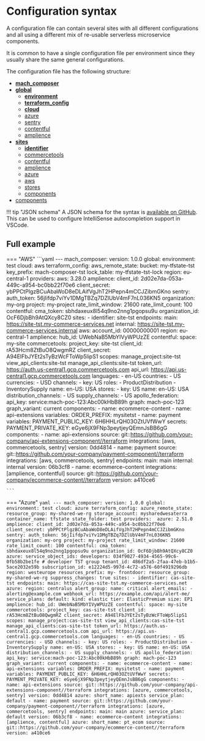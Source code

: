 # Configuration syntax

A configuration file can contain several sites with all different configurations and all using a different mix of re-usable serverless microservice components.

It is common to have a single configuration file per environment since they usually share the same general configurations.

The configuration file has the following structure:

- **[mach_composer](./mach.md)**
- **[global](./global.md)**
    - **[environment](./global.md)**
    - **[terraform_config](./global.md#terraform_config)**
    - **[cloud](./global.md)**
    - [azure](./global.md#azure)
    - [sentry](./global.md#sentry)
    - [contentful](./global.md#contentful)
    - [amplience](./global.md#amplience)
- **[sites](./sites.md)**
    - **[identifier](./sites.md)**
    - [commercetools](./sites.md#commercetools)
    - [contentful](./sites.md#contentful)
    - [amplience](./sites.md#amplience)
    - [azure](./sites.md#azure)
    - [aws](./sites.md#aws)
    - [stores](./sites.md#stores)
    - [components](./sites.md#components)
- [components](./components.md)


!!! tip "JSON schema"
    A JSON schema for the syntax is [available on GitHub](https://github.com/labd/mach-composer/blob/master/schema.json). This can be used to configure IntelliSense autocompletion support in VSCode.

## Full example

=== "AWS"
    ```yaml
    ---
    mach_composer:
      version: 1.0.0
    global:
      environment: test
      cloud: aws
      terraform_config:
        aws_remote_state:
          bucket: my-tfstate-tst
          key_prefix: mach-composer-tst
          lock_table: my-tfstate-tst-lock
          region: eu-central-1
        providers:
          aws: 3.28.0
      amplience:
        client_id: 2d02e7da-053a-449c-a954-bc0bb22f70e6
        client_secret: ybPPCtPlgzBCuAbaWoD8eDLAifVgJhT2HPepn4mCCJZibmGKno
      sentry:
        auth_token: 56jIifdp7viYv1DMgTBZq7DZlUbV4mF7nL036KN5
        organization: my-org
        project: my-project
        rate_limit_window: 21600
        rate_limit_count: 100
      contentful:
        cma_token: sbhdaxeux8l54q9no2nng1pgopsu9u
        organization_id: OcF6DjbBh9AtQXcy8CZ0
    sites:
      - identifier: site-tst
        endpoints:
          main: https://site-tst.my-commerce-services.net
          internal: https://site-tst.my-commerce-services.internal
        aws:
          account_id: 00000000001
          region: eu-central-1
        amplience:
          hub_id: UWebNaB5MbYIVyWPUzZE
        contentful:
          space: my-site
        commercetools:
          project_key: site-tst
          client_id: rA53Hcm8ZtBuO8QwgmRZ
          client_secret: A94ElFbJYEt2sTyBzWcFToWp5lipS1
          scopes: manage_project:site-tst view_api_clients:site-tst manage_api_clients:site-tst
          token_url: https://auth.us-central1.gcp.commercetools.com
          api_url: https://api.us-central1.gcp.commercetools.com
          languages:
            - en-US
          countries:
            - US
          currencies:
            - USD
          channels:
            - key: US
              roles:
                - ProductDistribution
                - InventorySupply
              name:
                en-US: USA
          stores:
            - key: US
              name:
                en-US: USA
              distribution_channels:
                - US
              supply_channels:
                - US
        apollo_federation:
          api_key: service:mach-poc-123:Abc00kHbB89h
          graph: mach-poc-123
          graph_variant: current
        components:
          - name: ecommerce-content
          - name: api-extensions
            variables:
              ORDER_PREFIX: mysitetst
          - name: payment
            variables:
              PAYMENT_PUBLIC_KEY: 6H6HHLrQH03OZtUVfWwY
            secrets:
              PAYMENT_PRIVATE_KEY: eGye6jX9FNp3peytjeyQEmnJsBB6gG
    components:
      - name: api-extensions
        source: git::https://github.com/your-company/api-extensions-component//terraform
        integrations: [aws, commercetools, sentry]
        version: 0dd4814
      - name: payment
        source: git::https://github.com/your-company/payment-component//terraform
        integrations: [aws, commercetools, sentry]
        endpoints:
          main: main
          internal: internal
        version: 06b3cf8
      - name: ecommerce-content
        integrations: [amplience, contentful]
        source: git::https://github.com/your-company/ecommerce-content//terraform
        version: a410ce6

    ```

=== "Azure"
    ```yaml
    ---
    mach_composer:
      version: 1.0.0
    global:
      environment: test
      cloud: azure
      terraform_config:
        azure_remote_state:
          resource_group: my-shared-we-rg
          storage_account: mysharedwesaterra
          container_name: tfstate
          state_folder: test
        providers: 
          azure: 2.51.0
      amplience:
        client_id: 2d02e7da-053a-449c-a954-bc0bb22f70e6
        client_secret: ybPPCtPlgzBCuAbaWoD8eDLAifVgJhT2HPepn4mCCJZibmGKno
      sentry:
        auth_token: 56jIifdp7viYv1DMgTBZq7DZlUbV4mF7nL036KN5
        organization: my-org
        project: my-project
        rate_limit_window: 21600
        rate_limit_count: 100
      contentful:
        cma_token: sbhdaxeux8l54q9no2nng1pgopsu9u
        organization_id: OcF6DjbBh9AtQXcy8CZ0
      azure:
        service_object_ids:
          developers: 034f9027-4934-4565-99c6-0fb58b2be1fe # developer TST group
        tenant_id: 486df2a5-2faa-47eb-b1b5-5ace2032e59b
        subscription_id: e12224d5-997d-4c72-a576-60f4919296db
        region: westeurope
        resources_prefix: my-
        frontdoor:
          resource_group: my-shared-we-rg
          suppress_changes: true
    sites:
      - identifier: cas-site-tst
        endpoints:
          main: https://cas-site-tst.my-commerce-services.net
        azure:
          region: centralus
          alert_group:
            name: critical
            alert_emails:
              - alerting@example.com
            webhook_url: https://example.com/api/alert-me/
          service_plans:
            default:
              kind: elastic
              tier: ElasticPremium
              size: EP1
        amplience:
          hub_id: UWebNaB5MbYIVyWPUzZE
        contentful:
          space: my-site
        commercetools:
          project_key: cas-site-tst
          client_id: rA53Hcm8ZtBuO8QwgmRZ
          client_secret: A94ElFbJYEt2sTyBzWcFToWp5lipS1
          scopes: manage_project:cas-site-tst view_api_clients:cas-site-tst manage_api_clients:cas-site-tst
          token_url: https://auth.us-central1.gcp.commercetools.com
          api_url: https://api.us-central1.gcp.commercetools.com
          languages:
            - en-US
          countries:
            - US
          currencies:
            - USD
          channels:
            - key: US
              roles:
                - ProductDistribution
                - InventorySupply
              name:
                en-US: USA
          stores:
            - key: US
              name:
                en-US: USA
              distribution_channels:
                - US
              supply_channels:
                - US
        apollo_federation:
          api_key: service:mach-poc-123:Abc00kHbB89h
          graph: mach-poc-123
          graph_variant: current
        components:
          - name: ecommerce-content
          - name: api-extensions
            variables:
              ORDER_PREFIX: mysitetst
          - name: payment
            variables:
              PAYMENT_PUBLIC_KEY: 6H6HHLrQH03OZtUVfWwY
            secrets:
              PAYMENT_PRIVATE_KEY: eGye6jX9FNp3peytjeyQEmnJsBB6gG
    components:
      - name: api-extensions
        source: git::https://github.com/your-company/api-extensions-component//terraform
        integrations: [azure, commercetools, sentry]
        version: 0dd4814
        azure:
          short_name: apiexts
          service_plan: default
      - name: payment
        source: git::https://github.com/your-company/payment-component//terraform
        integrations: [azure, commercetools, sentry]
        endpoints:
          main: main
        azure:
          service_plan: default
        version: 06b3cf8
      - name: ecommerce-content
        integrations: [amplience, contentful]
        azure:
          short_name: pt_ecom
        source: git::https://github.com/your-company/ecommerce-content//terraform
        version: a410ce6
    ```
